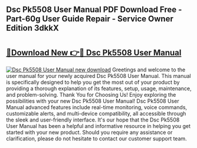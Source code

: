 ## Dsc Pk5508 User Manual PDF Download Free - Part-60g User Guide Repair - Service Owner Edition 3dkkX

# <h2><a href="http://bc23247.oget.top/?id=Dsc+Pk5508+User+Manual">🔗Download New 👉🔴 Dsc Pk5508 User Manual</a></h2>

[![Dsc Pk5508 User Manual new download](https://i.imgur.com/5g1atiW.png)](http://bc23247.oget.top/?id=Dsc+Pk5508+User+Manual)
Greetings and welcome to the user manual for your newly acquired Dsc Pk5508 User Manual. This manual is specifically designed to help you get the most out of your product by providing a thorough explanation of its features, setup, usage, maintenance, and problem-solving. Thank You for Choosing Us! Enjoy exploring the possibilities with your new Dsc Pk5508 User Manual! Dsc Pk5508 User Manual advanced features include real-time monitoring, voice commands, customizable alerts, and multi-device compatibility, all accessible through the sleek and user-friendly interface. It's our hope that the Dsc Pk5508 User Manual has been a helpful and informative resource in helping you get started with your new product. Should you require any assistance or clarification, please do not hesitate to contact our customer support team.
